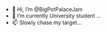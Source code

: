 - 👋 Hi, I’m @BigPotPalaceJam
- 🌱 I’m currently University student ...
- 📫 Slowly chase my target...

<!---
BigPotPalaceJam/BigPotPalaceJam is a ✨ special ✨ repository because its `README.md` (this file) appears on your GitHub profile.
You can click the Preview link to take a look at your changes.
--->
